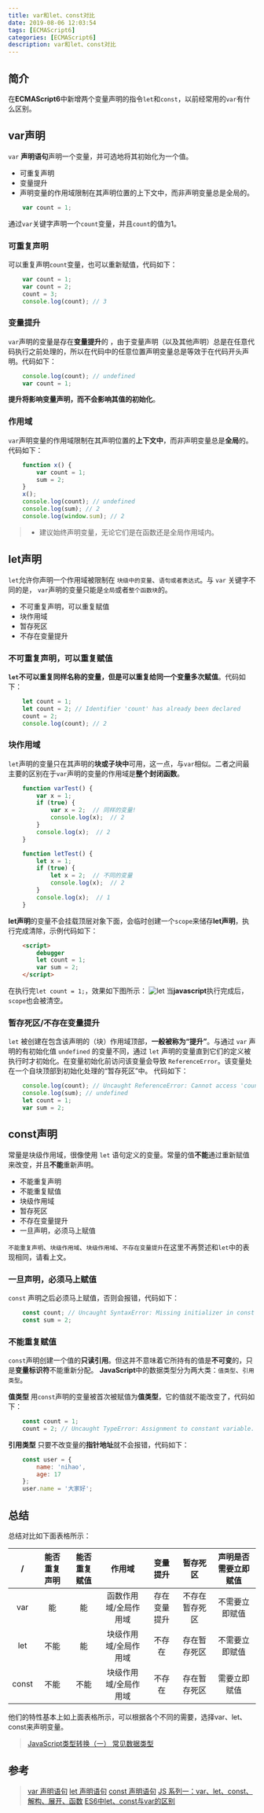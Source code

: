 ```yaml
---
title: var和let、const对比
date: 2019-08-06 12:03:54
tags: [ECMAScript6]
categories: [ECMAScript6]
description: var和let、const对比
---
```

## 简介
在**ECMAScript6**中新增两个变量声明的指令`let`和`const`，以前经常用的`var`有什么区别。

## var声明
`var` **声明语句**声明一个变量，并可选地将其初始化为一个值。
- 可重复声明
- 变量提升
- 声明变量的作用域限制在其声明位置的上下文中，而非声明变量总是全局的。

```javascript
    var count = 1;
```
通过`var`关键字声明一个`count`变量，并且`count`的值为1。

### 可重复声明
可以重复声明`count`变量，也可以重新赋值，代码如下：
```javascript
    var count = 1;
    var count = 2;
    count = 3;
    console.log(count); // 3
```
### 变量提升
`var`声明的变量是存在**变量提升**的 ，由于变量声明（以及其他声明）总是在任意代码执行之前处理的，所以在代码中的任意位置声明变量总是等效于在代码开头声明。代码如下：
```javascript
    console.log(count); // undefined
    var count = 1;
```
**提升将影响变量声明，而不会影响其值的初始化**。

### 作用域
`var`声明变量的作用域限制在其声明位置的**上下文中**，而非声明变量总是**全局**的。代码如下：
```javascript
    function x() {
        var count = 1;
        sum = 2;
    }
    x();
    console.log(count); // undefined
    console.log(sum); // 2
    console.log(window.sum); // 2
```
> - 建议始终声明变量，无论它们是在函数还是全局作用域内。

## let声明
`let`允许你声明一个作用域被限制在 `块级中的变量`、`语句或者表达式`。与 `var` 关键字不同的是， `var`声明的变量只能是`全局`或者`整个函数块`的。
- 不可重复声明，可以重复赋值
- 块作用域
- 暂存死区
- 不存在变量提升

### 不可重复声明，可以重复赋值
**`let`不可以重复同样名称的变量，但是可以重复给同一个变量多次赋值**。代码如下：
```javascript
    let count = 1;
    let count = 2; // Identifier 'count' has already been declared
    count = 2;
    console.log(count); // 2
```

### 块作用域
`let`声明的变量只在其声明的**块或子块中**可用，这一点，与`var`相似。二者之间最主要的区别在于`var`声明的变量的作用域是**整个封闭函数**。
```javascript
    function varTest() {
        var x = 1;
        if (true) {
            var x = 2;  // 同样的变量!
            console.log(x);  // 2
        }
        console.log(x);  // 2
    }

    function letTest() {
        let x = 1;
        if (true) {
            let x = 2;  // 不同的变量
            console.log(x);  // 2
        }
        console.log(x);  // 1
    }
```
**let声明**的变量不会挂载顶层对象下面，会临时创建一个`scope`来储存**let声明**，执行完成清除，示例代码如下：
```html
    <script>
        debugger
        let count = 1;
        var sum = 2;
    </script>
```
在执行完`let count = 1;`，效果如下图所示：
![let](../../images/es/es-let.png)
当**javascript**执行完成后，`scope`也会被清空。

### 暂存死区/不存在变量提升
`let` 被创建在包含该声明的（块）作用域顶部，**一般被称为“提升”**。与通过  `var` 声明的有初始化值 `undefined` 的变量不同，通过 `let` 声明的变量直到它们的定义被执行时才初始化。在变量初始化前访问该变量会导致 `ReferenceError`。该变量处在一个自块顶部到初始化处理的“暂存死区”中。
代码如下：
```javascript
    console.log(count); // Uncaught ReferenceError: Cannot access 'count' before initialization
    console.log(sum); // undefined
    let count = 1;
    var sum = 2;
```

## const声明
常量是块级作用域，很像使用 `let` 语句定义的变量。常量的值**不能**通过重新赋值来改变，并且**不能**重新声明。
- 不能重复声明
- 不能重复赋值
- 块级作用域
- 暂存死区
- 不存在变量提升
- 一旦声明，必须马上赋值

`不能重复声明`、`块级作用域`、`块级作用域`、`不存在变量提升`在这里不再赘述和`let`中的表现相同，请看上文。

### 一旦声明，必须马上赋值
`const` 声明之后必须马上赋值，否则会报错，代码如下：
```javascript
    const count; // Uncaught SyntaxError: Missing initializer in const declaration
    const sum = 2;
```

### 不能重复赋值
`const`声明创建一个值的**只读引用**。但这并不意味着它所持有的值是**不可变**的，只是**变量标识符**不能重新分配。
**JavaScript**中的数据类型分为两大类：`值类型`、`引用类型`。

**值类型**
用`const`声明的变量被首次被赋值为**值类型**，它的值就不能改变了，代码如下：
```javascript
    const count = 1;
    count = 2; // Uncaught TypeError: Assignment to constant variable.
```
**引用类型**
只要不改变量的**指针地址**就不会报错，代码如下：
```javascript
    const user = {
        name: 'nihao',
        age: 17
    };
    user.name = '大家好';
```
## 总结
总结对比如下面表格所示：

| / | 能否重复声明 | 能否重复赋值 | 作用域 | 变量提升 | 暂存死区 | 声明是否需要立即赋值 |
|:-----:|:-----:|:-----:|:-----:|:-----:|:-----:|:-----:|
| var | 能 | 能 | 函数作用域/全局作用域 | 存在变量提升 | 不存在暂存死区 | 不需要立即赋值 |
| let | 不能 | 能 | 块级作用域/全局作用域 | 不存在 | 存在暂存死区 | 不需要立即赋值 |
| const | 不能 | 不能 | 块级作用域/全局作用域 | 不存在 | 存在暂存死区 | 需要立即赋值 |

他们的特性基本上如上面表格所示，可以根据各个不同的需要，选择var、let、const来声明变量。

> [JavaScript类型转换（一） 常见数据类型](http://asyncnode.com/blog/javascript/javascript-Type-conversion.html)

## 参考
> [var 声明语句](https://developer.mozilla.org/zh-CN/docs/Web/JavaScript/Reference/Statements/var)
> [let 声明语句](https://developer.mozilla.org/zh-CN/docs/Web/JavaScript/Reference/Statements/let)
> [const 声明语句](https://developer.mozilla.org/zh-CN/docs/Web/JavaScript/Reference/Statements/const)
> [JS 系列一：var、let、const、解构、展开、函数](https://mp.weixin.qq.com/s?__biz=MzUzNjk5MTE1OQ==&mid=2247483812&idx=1&sn=9bab06614e079bd9cc533a3b2cd02a75&chksm=faec857ccd9b0c6a9b58e49f747651ffdf484acdd6fc82318a0964e4c339dbda6586e340ca4d&mpshare=1&scene=1&srcid=082024th073paIFjxG2PXq8C&sharer_sharetime=1566313518851&sharer_shareid=491f5e3b572f21d39b90888df1c8829b#rd)
> [ES6中let、const与var的区别](https://mp.weixin.qq.com/s?__biz=Mzg4MjAyMzY1OQ==&mid=2247483768&idx=1&sn=328166a7f78be132b77215060e96128b&chksm=cf5c4cfcf82bc5ea327e302b81401165663f3ad91d35270ee4e537f7b27081cad4fecffc4776&mpshare=1&scene=1&srcid=0820mIdzuPo1JIpEQKyVpaGY&sharer_sharetime=1566313451138&sharer_shareid=491f5e3b572f21d39b90888df1c8829b#rd)